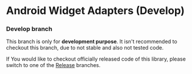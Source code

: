 Android Widget Adapters (Develop)
===============

### Develop branch ###
This branch is only for **development purpose**. It isn't recommended to checkout this branch, due to not stable and also not tested code.

If You would like to checkout officially released code of this library, please switch to one of the [Release](https://github.com/Wolf-ITechnologies/android_widget_adapters "Officially released code") branches.